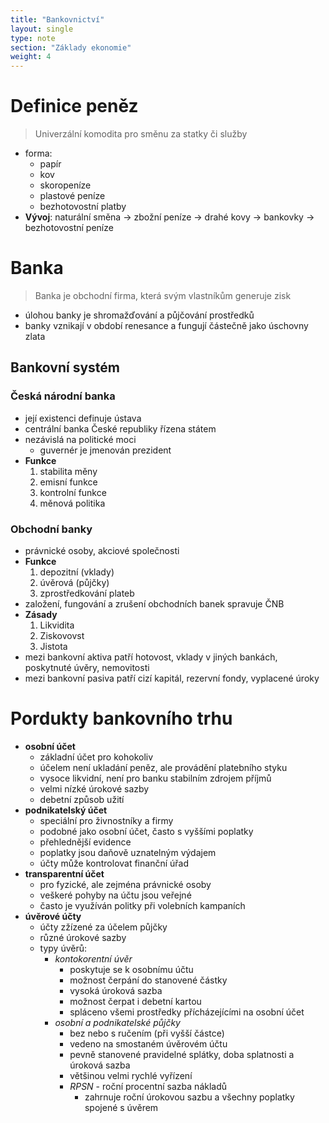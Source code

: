 ```yaml
---
title: "Bankovnictví"
layout: single
type: note
section: "Základy ekonomie"
weight: 4
---
```

# Definice peněz
> Univerzální komodita pro směnu za statky či služby
- forma:
    - papír
    - kov
    - skoropeníze
    - plastové peníze
    - bezhotovostní platby
- **Vývoj**: naturální směna -> zbožní peníze -> drahé kovy -> bankovky -> bezhotovostní peníze
# Banka
> Banka je obchodní firma, která svým vlastníkům generuje zisk
- úlohou banky je shromažďování a půjčování prostředků
- banky vznikají v období renesance a fungují částečně jako úschovny zlata
## Bankovní systém
### Česká národní banka
- její existenci definuje ústava
- centrální banka České republiky řízena státem
- nezávislá na politické moci
    - guvernér je jmenován prezident
- **Funkce**
    1. stabilita měny
    2. emisní funkce
    3. kontrolní funkce
    4. měnová politika
### Obchodní banky
- právnické osoby, akciové společnosti
- **Funkce**
    1. depozitní (vklady)
    2. úvěrová (půjčky)
    3. zprostředkování plateb
- založení, fungování a zrušení obchodních banek spravuje ČNB
- **Zásady**
    1. Likvidita
    2. Ziskovovst
    3. Jistota
- mezi bankovní aktiva patří hotovost, vklady v jiných bankách, poskytnuté úvěry, nemovitosti
- mezi bankovní pasiva patří cizí kapitál, rezervní fondy, vyplacené úroky
# Pordukty bankovního trhu
- **osobní účet**
    - základní účet pro kohokoliv
    - účelem není ukladání peněz, ale provádění platebního styku
    - vysoce likvidní, není pro banku stabilním zdrojem příjmů
    - velmi nízké úrokové sazby
    - debetní způsob užití
- **podnikatelský účet**
    - speciální pro živnostníky a firmy
    - podobné jako osobní účet, často s vyššími poplatky
    - přehlednější evidence
    - poplatky jsou daňově uznatelným výdajem
    - účty může kontrolovat finanční úřad
- **transparentní účet**
    - pro fyzické, ale zejména právnické osoby
    - veškeré pohyby na účtu jsou veřejné
    - často je využíván politky při volebních kampaních
- **úvěrové účty**
    - účty zžízené za účelem půjčky
    - různé úrokové sazby
    - typy úvěrů:
        - *kontokorentní úvěr*
            - poskytuje se k osobnímu účtu
            - možnost čerpání do stanovené částky
            - vysoká úroková sazba
            - možnost čerpat i debetní kartou
            - spláceno všemi prostředky přícházejícími na osobní účet
        - *osobní a podnikatelské půjčky*
            - bez nebo s ručením (při vyšší částce)
            - vedeno na smostaném úvěrovém účtu
            - pevně stanovené pravidelné splátky, doba splatnosti a úroková sazba
            - většinou velmi rychlé vyřízení
            - *RPSN* - roční procentní sazba nákladů
                - zahrnuje roční úrokovou sazbu a všechny poplatky spojené s úvěrem